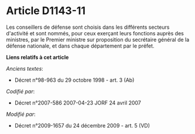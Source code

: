 # Article D1143-11

Les conseillers de défense sont choisis dans les différents secteurs d'activité et sont nommés, pour ceux exerçant leurs
fonctions auprès des ministres, par le Premier ministre sur proposition du secrétaire général de la défense nationale, et
dans chaque département par le préfet.

**Liens relatifs à cet article**

_Anciens textes_:

  - Décret n°98-963 du 29 octobre 1998 - art. 3 (Ab)

_Codifié par_:

  - Décret n°2007-586 2007-04-23 JORF 24 avril 2007

_Modifié par_:

  - Décret n°2009-1657 du 24 décembre 2009 - art. 5 (VD)
